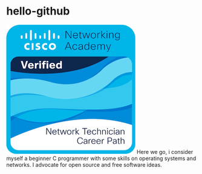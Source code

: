 # hello-github
![alt text](https://github.com/f6m/hello-github/blob/master/network-technician-career-path.png?raw=true)
Here we go, i consider myself a beginner C programmer with some skills on operating systems and networks. I advocate for open source and free software ideas.  

